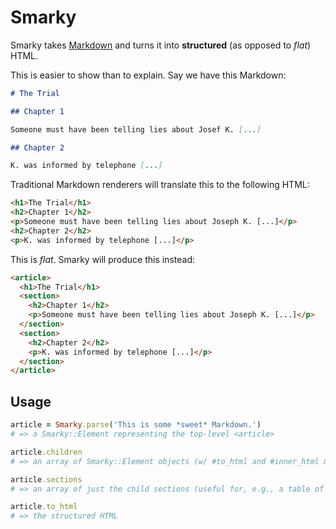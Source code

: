 Smarky
======

Smarky takes [Markdown](http://daringfireball.net/projects/markdown/) and turns it into **structured** (as opposed to *flat*) HTML.

This is easier to show than to explain. Say we have this Markdown:

```markdown
# The Trial

## Chapter 1

Someone must have been telling lies about Josef K. [...]

## Chapter 2

K. was informed by telephone [...]
```

Traditional Markdown renderers will translate this to the following HTML:

```html
<h1>The Trial</h1>
<h2>Chapter 1</h2>
<p>Someone must have been telling lies about Joseph K. [...]</p>
<h2>Chapter 2</h2>
<p>K. was informed by telephone [...]</p>
```

This is *flat*. Smarky will produce this instead:

```html
<article>
  <h1>The Trial</h1>
  <section>
    <h2>Chapter 1</h2>
    <p>Someone must have been telling lies about Joseph K. [...]</p>
  </section>
  <section>
    <h2>Chapter 2</h2>
    <p>K. was informed by telephone [...]</p>
  </section>
</article>
```

Usage
-----

```ruby
article = Smarky.parse('This is some *sweet* Markdown.')
# => a Smarky::Element representing the top-level <article>

article.children
# => an array of Smarky::Element objects (w/ #to_html and #inner_html methods)

article.sections
# => an array of just the child sections (useful for, e.g., a table of contents)

article.to_html
# => the structured HTML
```
